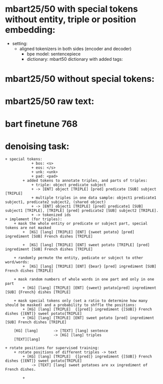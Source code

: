 # mbart25/50 with special tokens without entity, triple or position embedding:
+ setting:
    + aligned tokenizers in both sides (encoder and decoder)
        + bpe model: sentencepiece
        + dictionary: mbart50 dictionary with added tags:
            


# mbart25/50 without special tokens:



# mbart25/50 raw text:

# bart finetune 768 

# denoising task:
    + special tokens:
                + bos: <s>
                + eos: </s>
                + unk: <unk>
                + pad: <pad>
            + added tokens to annotate triples, and parts of triples:
                + triple: object predicate subject
                + -> [ENT] object [TRIPLE] [pred] predicate [SUB] subject [TRIPLE]
                + multiple triples in one data sample: object1 predicate1 subject1, predicate2 subject2, (shared object)
                + -> [ENT] object1 [TRIPLE] [pred] predicate1 [SUB] subject1 [TRIPLE], [TRIPLE] [pred] predicate2 [SUB] subject2 [TRIPLE].
                + -> tokenized ids
    + implement (for triples):
        + mask the whole entity or predicate or subject part, special tokens are not masked
            +  [KG] [lang] [TRIPLE] [ENT] {sweet potato} [pred] ingrediment [SUB] French dishes [TRIPLE]
   
            +  [KG] [lang] [TRIPLE] [ENT] sweet potato [TRIPLE] [pred] ingrediment [SUB] French dishes [TRIPLE]

        + randomly permute the entity, pedicate or subject to other word/words:
            +  [KG] [lang] [TRIPLE] [ENT] {bear} [pred] ingrediment [SUB] French dishes [TRIPLE]

        + mask random numbers of whole words in one part and only in one part
            + [KG] [lang] [TRIPLE] [ENT] {sweet} potato[pred] ingrediment [SUB] {French} dishes [TRIPLE]
        
        + mask special tokens only (set a ratio to determine how many should be masked) and a probability to shffle the positions:
            + [KG] [lang] [TRIPLE]  {[pred]} ingrediment {[SUB]} French dishes {[ENT]} sweet potato[TRIPLE]
            + [KG] [lang] [TRIPLE] [ENT] sweet potato [pred] ingrediment [SUB] French dishes [TRIPLE]

        [KG] [lang]       -> [TEXT] [lang] sentence
                          -> [KG] [lang] triples
        [TEXT][lang]

    + rotate positions for supervised training:
        + rotate positions of different triples -> text
            + [KG] [lang] [TRIPLE]  {[pred]} ingrediment {[SUB]} French dishes {[ENT]} sweet potato[TRIPLE]
                -> [TEXT] [lang] sweet potatoes are xx ingrediment of French dishes.

            + 
